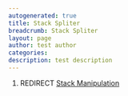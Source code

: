 ```yaml
---
autogenerated: true
title: Stack Spliter
breadcrumb: Stack Spliter
layout: page
author: test author
categories: 
description: test description
---
```


1.  REDIRECT [Stack Manipulation](Stack_Manipulation "wikilink")
